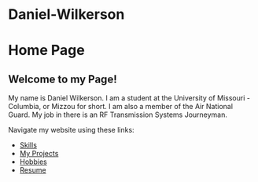 # Daniel-Wilkerson
# Home Page
## Welcome to my Page!

 My name is Daniel Wilkerson. I am a student at the University of Missouri -  Columbia, or Mizzou for short. I am also a member of the Air National Guard. My job in there is an RF Transmission Systems Journeyman.

Navigate my website using these links:

* [Skills](./skills.md)
* [My Projects](./my_projects.md)
* [Hobbies](./hobby.md)
* [Resume](./resume.md)
